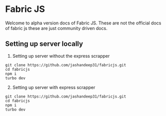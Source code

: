 # Fabric JS

Welcome to alpha version docs of Fabric JS. These are not the official docs of fabric js these are just community driven docs.

## Setting up server locally

1. Setting up server without the express scrapper

```
git clone https://github.com/jashandeep31/fabricjs.git
cd fabricjs
npm i
turbo dev
```

2. Setting up server with express scrapper

```
git clone https://github.com/jashandeep31/fabricjs.git
cd fabricjs
npm i
turbo dev
```
